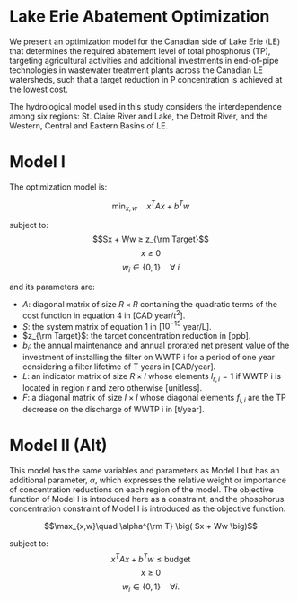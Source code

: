 # Lake Erie Abatement Optimization #

We present an optimization model for the Canadian side of Lake Erie (LE) that determines the required abatement level of total phosphorus (TP), targeting agricultural activities and additional investments in end-of-pipe technologies in wastewater treatment plants across the Canadian LE watersheds, such that a target reduction in P concentration is achieved at the lowest cost.

The hydrological model used in this study considers the interdependence among six regions: St. Claire River and Lake, the Detroit River, and the Western, Central and Eastern Basins of LE.

# Model I
The optimization model is:

$$\min_{x,w}\quad x^T A x + b^T w$$

subject to:
$$Sx + Ww ≥ z_{\rm Target}$$
$$x \geq 0$$
$$w_i \in \{0,1\}\quad \forall\ i$$

and its parameters are:

- $A$: diagonal matrix of size $R \times R$ containing the quadratic terms of the cost function in equation 4 in [CAD year/$t^2$].
- $S$: the system matrix of equation 1 in [$10^{-15}$ year/L].
- $z_{\rm Target}$: the target concentration reduction in [ppb].
- $b_i$: the annual maintenance and annual prorated net present value of the investment of installing the filter on WWTP i for a period of one year considering a filter lifetime of T years in [CAD/year].
- $L$: an indicator matrix of size $R \times I$ whose elements $l_{r,i}=1$ if WWTP i is located in region r and zero otherwise [unitless].
- $F$: a diagonal matrix of size $I \times I$ whose diagonal elements $f_{i,i}$ are the TP decrease on the discharge of WWTP i in [t/year].

# Model II (Alt)
This model has the same variables and parameters as Model I but has an additional parameter, $\alpha$, which expresses the relative weight or importance of concentration reductions on each region of the model. The objective function of Model I is introduced here as a constraint, and the phosphorus concentration constraint of Model I is introduced as the objective function.

$$\max_{x,w}\quad \alpha^{\rm T} \big( Sx + Ww \big)$$

subject to:
$$x^{T} A x + b^{T} w  \leq \text{budget}$$
$$x \geq 0$$
$$w_{i} \in \{0,1\}\quad \forall i.$$

